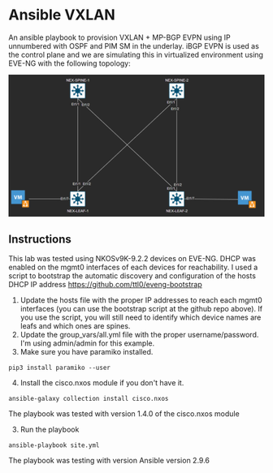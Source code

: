 # Ansible VXLAN

An ansible playbook to provision VXLAN + MP-BGP EVPN using IP unnumbered with OSPF and PIM SM in the underlay. iBGP EVPN is used as the control plane and we are simulating this in virtualized environment using EVE-NG with the following topology: 

![topology](topology.png)

## Instructions

This lab was tested using NKOSv9K-9.2.2 devices on EVE-NG. DHCP was enabled on the mgmt0 interfaces of each devices for reachability. I used a script to bootstrap the automatic discovery and configuration of the hosts DHCP IP address https://github.com/ttl0/eveng-bootstrap

1. Update the hosts file with the proper IP addresses to reach each mgmt0
interfaces (you can use the bootstrap script at the github repo above). If you
use the script, you will still need to identify which device names are leafs
and which ones are spines.
2. Update the group_vars/all.yml file with the proper username/password. I'm
using admin/admin for this example.
3. Make sure you have paramiko installed. 
```
pip3 install paramiko --user
```
4. Install the cisco.nxos module if you don't have it. 
```
ansible-galaxy collection install cisco.nxos
```
The playbook was tested with version 1.4.0 of the cisco.nxos module

3. Run the playbook 
```
ansible-playbook site.yml
```
The playbook was testing with version Ansible version 2.9.6
